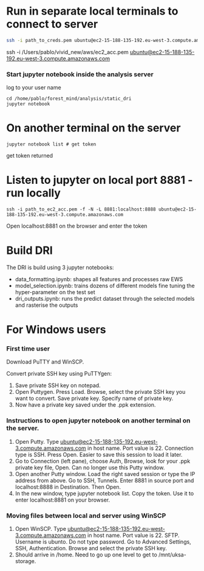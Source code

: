 # Run in separate local terminals to connect to server
```bash
ssh -i path_to_creds.pem ubuntu@ec2-15-188-135-192.eu-west-3.compute.amazonaws.com   
```
ssh -i /Users/pablo/vivid_new/aws/ec2_acc.pem ubuntu@ec2-15-188-135-192.eu-west-3.compute.amazonaws.com   

### Start jupyter notebook inside the analysis server
log to your user name
```
cd /home/pablo/forest_mind/analysis/static_dri 
jupyter notebook
```
# On another terminal on the server
```
jupyter notebook list # get token
```
get token returned
# Listen to jupyter on local port 8881 - run locally
```
ssh -i path_to_ec2_acc.pem -f -N -L 8881:localhost:8888 ubuntu@ec2-15-188-135-192.eu-west-3.compute.amazonaws.com  
```
Open localhost:8881 on the browser and enter the token 

# Build DRI
The DRI is build using 3 jupyter notebooks:
* data_formatting.ipynb: shapes all features and processes raw EWS
* model_selection.ipynb: trains dozens of different models fine tuning the hyper-parameter on the test set
* dri_outputs.ipynb: runs the predict dataset through the selected models and rasterise the outputs



# For Windows users
### First time user
Download PuTTY and WinSCP.

Convert private SSH key using PuTTYgen: 
1. Save private SSH key on notepad.  
2. Open Puttygen. Press Load. Browse, select the private SSH key you want to convert. Save private key. Specify name of private key. 
3. Now have a private key saved under the .ppk extension.

### Instructions to open jupyter notebook on another terminal on the server. 
1. Open Putty. Type ubuntu@ec2-15-188-135-192.eu-west-3.compute.amazonaws.com in host name. Port value is 22. Connection type is SSH. Press Open. Easier to save this session to load it later.   
2. Go to Connection (left pane), choose Auth, Browse, look for your .ppk private key file, Open. Can no longer use this Putty window. 
3. Open another Putty window. Load the right saved session or type the IP address from above. Go to SSH, Tunnels. Enter 8881 in source port and localhost:8888 in Destination. Then Open. 
4. In the new window, type jupyter notebook list. Copy the token. Use it to enter localhost:8881 on your browser. 

### Moving files between local and server using WinSCP
1. Open WinSCP. Type ubuntu@ec2-15-188-135-192.eu-west-3.compute.amazonaws.com in host name. Port value is 22. SFTP. Username is ubunto. Do not type password. Go to Advanced Settings, SSH, Authentication. Browse and select the private SSH key. 
2. Should arrive in /home. Need to go up one level to get to /mnt/uksa-storage. 




